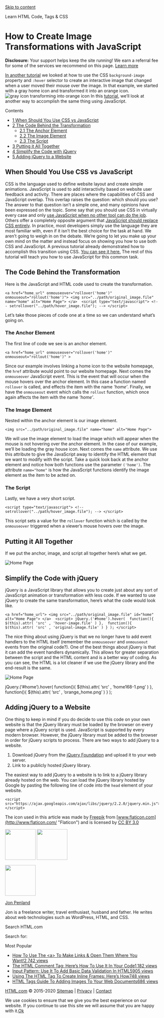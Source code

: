 <a href="#site-main" class="skip-link screen-reader-text">Skip to content</a>

[](https://html.com/)

Learn HTML Code, Tags & CSS

# How to Create Image Transformations with JavaScript

**Disclosure:** Your support helps keep the site running! We earn a referral fee for some of the services we recommend on this page. [Learn more](https://html.com/disclosure/)

[In another tutorial](https://html.com/images/simple-image-transformations/) we looked at how to use the CSS `background-image` property and `:hover` selector to create an interactive image that changed when a user moved their mouse over the image. In that example, we started with a gray home icon and transformed it into an orange icon. <img src="https://html.com/wp-content/uploads/transition.png" alt="gray icon transforming into orange icon" class="aligncenter sp-no-webp" srcset="
                            ../../wp-content/uploads/transition.png
                          " /> In this [tutorial](https://html.com/), we’ll look at another way to accomplish the same thing using JavaScript.

Contents

- [<span class="toc_number toc_depth_1">1</span> When Should You Use CSS vs JavaScript](#When_Should_You_Use_CSS_vs_JavaScript)
- [<span class="toc_number toc_depth_1">2</span> The Code Behind the Transformation](#The_Code_Behind_the_Transformation)
  - [<span class="toc_number toc_depth_2">2.1</span> The Anchor Element](#The_Anchor_Element)
  - [<span class="toc_number toc_depth_2">2.2</span> The Image Element](#The_Image_Element)
  - [<span class="toc_number toc_depth_2">2.3</span> The Script](#The_Script)
- [<span class="toc_number toc_depth_1">3</span> Putting it All Together](#Putting_it_All_Together)
- [<span class="toc_number toc_depth_1">4</span> Simplify the Code with jQuery](#Simplify_the_Code_with_jQuery)
- [<span class="toc_number toc_depth_1">5</span> Adding jQuery to a Website](#Adding_jQuery_to_a_Website)

## <span id="When_Should_You_Use_CSS_vs_JavaScript">When Should You Use CSS vs JavaScript</span>

CSS is the language used to define website layout and create simple animations. JavaScript is used to add interactivity based on website user feedback and activity. There are places where the capabilities of CSS and JavaScript overlap. This overlap raises the question: which should you use? The answer to that question isn’t a simple one, and many opinions have been expressed on the topic. Some say that you should use CSS in virtually every case and only [use JavaScript when no other tool can do the job](https://css-tricks.com/you-know-you-should-use-javascript-when/). Others offer a completely opposite argument that [JavaScript should replace CSS entirely](https://css-tricks.com/the-debate-around-do-we-even-need-css-anymore/). In practice, most developers simply use the language they are most familiar with, even if it isn’t the best choice for the task at hand. We aren’t going to weigh in on the debate. We’re going to let you make up your own mind on the matter and instead focus on showing you how to use both CSS and JavaScript. A previous tutorial already demonstrated how to accomplish this transition using CSS. [You can see it here.](https://html.com/images/simple-image-transformations/) The rest of this tutorial will teach you how to use JavaScript for this common task.

## <span id="The_Code_Behind_the_Transformation">The Code Behind the Transformation</span>

Here is the JavaScript and HTML code used to create the transformation.

    <a href="home_url" onmouseover="rollover('home')" onmouseout="rollout('home')"> <img src="../path/original_image.file" name="home" alt="Home Page"> </a>  <script type="text/javascript"> <!-- setrollover("../path/hover_image.file"); --> </script>

Let’s take those pieces of code one at a time so we can understand what’s going on.

### <span id="The_Anchor_Element">The Anchor Element</span>

The first line of code we see is an anchor element.

    <a href="home_url" onmouseover="rollover('home')" onmouseout="rollout('home')" >

Since our example involves linking a home icon to the website homepage, the `href` attribute would point to our website homepage. Next comes the `onmouseover` JavaScript event. This is the event that will occur when the mouse hovers over the anchor element. In this case a function named `rollover` is called, and effects the item with the name _‘home’_. Finally, we have the `onmouseout` event which calls the `rollout` function, which once again affects the item with the name _‘home’_.

### <span id="The_Image_Element">The Image Element</span>

Nested within the anchor element is our image element.

    <img src="../path/original_image.file" name="home" alt="Home Page">

We will use the image element to load the image which will appear when the mouse is not hovering over the anchor element. In the case of our example, we’ll be loading the gray house icon. Next comes the `name` attribute. We use this attribute to give the JavaScript away to identify the HTML element that we want to modify with the script. Take a quick look back at the anchor element and notice how both functions use the parameter `('home')`. The attribute `name="home"` is how the JavaScript functions identify the image element as the item to be acted on.

### <span id="The_Script">The Script</span>

Lastly, we have a very short script.

    <script type="text/javascript"> <!-- setrollover("../path/hover_image.file"); --> </script>

This script sets a value for the `rollover` function which is called by the `onmouseover` triggered when a viewer’s mouse hovers over the image.

## <span id="Putting_it_All_Together">Putting it All Together</span>

If we put the anchor, image, and script all together here’s what we get.

<img src="https://html.com/wp-content/uploads/home168-1.png" alt="Home Page" class="aligncenter sp-no-webp" srcset="
                              ../../wp-content/uploads/home168-1.png
                            " />

## <span id="Simplify_the_Code_with_jQuery">Simplify the Code with jQuery</span>

jQuery is a JavaScript library that allows you to create just about any sort of JavaScript animation or transformation with less code. If we wanted to use jQuery to create the same transformation, here’s what the code would look like.

    <a href="home_url"> <img src="../path/original_image.file" id="home" alt="Home Page"> </a>  <script> jQuery.('#home').hover(  function(){ $(this).attr( 'src' , 'hover-image.file' ) },  function(){ $(this).attr( 'src' , 'original-image.file' ) } ); </script>

The nice thing about using jQuery is that we no longer have to add event handlers to the HTML itself (remember the `onmouseover` and `onmouseout` events from the original code?). One of the best things about jQuery is that it can add the event handlers dynamically. This allows for greater separation between the script and the HTML content and is a better way of coding. As you can see, the HTML is a lot cleaner if we use the jQuery library and the end-result is the same.

<img src="https://html.com/wp-content/uploads/home168-1.png" alt="Home Page" id="home" class="aligncenter sp-no-webp" srcset="
                              ../../wp-content/uploads/home168-1.png
                            " />

jQuery.(‘\#home’).hover( function(){ $(this).attr( ‘src’ , ‘home168-1.png’ ) }, function(){ $(this).attr( ‘src’ , ‘orange_home.png’ ) } );

## <span id="Adding_jQuery_to_a_Website">Adding jQuery to a Website</span>

One thing to keep in mind if you do decide to use this code on your own website is that the jQuery library must be loaded by the browser on every page where a jQuery script is used. JavaScript is supported by every modern browser. However, the jQuery library must be added to the browser in order for jQuery scripts to process. There are two ways to add jQuery to a website.

1.  Download jQuery from the [jQuery Foundation](https://jquery.com/) and upload it to your web server.
2.  Link to a publicly hosted jQuery library.

The easiest way to add jQuery to a website is to link to a jQuery library already hosted on the web. You can load the jQuery library hosted by Google by pasting the following line of code into the `head` element of your website.

    <script src="https://ajax.googleapis.com/ajax/libs/jquery/2.2.0/jquery.min.js"></script>

The icon used in this article was made by [Freepik](http://www.freepik.com/ "Freepik") from [www.flaticon.com](http://www.flaticon.com/ "Flaticon") and is licensed by [CC BY 3.0](https://creativecommons.org/licenses/by/3.0/ "Creative Commons BY 3.0")

<img src="http://html.com/wp-content/plugins/a3-lazy-load/assets/images/lazy_placeholder.gif" class="lazy lazy-hidden avatar avatar-100 photo" width="100" height="100" />

<img src="http://html.com/wp-content/plugins/a3-lazy-load/assets/images/lazy_placeholder.gif" class="lazy lazy-hidden avatar avatar-100 photo" width="100" height="100" />

<img src="https://secure.gravatar.com/avatar/7935ca61eb56de63c80d923835a809e2?s=100&amp;d=mm&amp;r=g" class="avatar avatar-100 photo" srcset="
                              https://secure.gravatar.com/avatar/7935ca61eb56de63c80d923835a809e2?s=200&amp;d=mm&amp;r=g 2x
                            " width="100" height="100" />

[Jon Penland](https://html.com/author/jon-penland/)

<span class="fn">Jon is a freelance writer, travel enthusiast, husband and father. He writes about web technologies such as WordPress, HTML, and CSS.</span>

[<span class="saboxplugin-icon-grey saboxplugin-icon-facebook"></span>](https://www.facebook.com/jonpenland)[<span class="saboxplugin-icon-grey saboxplugin-icon-googleplus"></span>](https://plus.google.com/+JonPenland)

<span id="tho-end-content" style="display: block; visibility: hidden"></span>

Search HTML.com

<span class="screen-reader-text">Search for:</span>

Most Popular

- <a href="https://html.com/attributes/a-target/" class="popular_posts_bars_link">How To Use The &lt;a&gt; To Make Links &amp; Open Them Where You Want!</a><span class="popular_posts_bars_comment_count_hold"><a href="https://html.com/attributes/a-target/#comments" class="popular_posts_bars_comment_count">2,742 views</a><span class="popular_posts_bars_comment_count_triangle"></span></span>
- <a href="https://html.com/tags/comment-tag/" class="popular_posts_bars_link">The HTML Comment Tag: Here’s How To Use It In Your Code</a><span class="popular_posts_bars_comment_count_hold"><a href="https://html.com/tags/comment-tag/#comments" class="popular_posts_bars_comment_count">1,182 views</a><span class="popular_posts_bars_comment_count_triangle"></span></span>
- <a href="https://html.com/attributes/input-pattern/" class="popular_posts_bars_link">Input Pattern: Use It To Add Basic Data Validation In HTML5</a><span class="popular_posts_bars_comment_count_hold"><a href="https://html.com/attributes/input-pattern/#comments" class="popular_posts_bars_comment_count">905 views</a><span class="popular_posts_bars_comment_count_triangle"></span></span>
- <a href="https://html.com/tags/iframe/" class="popular_posts_bars_link">Using The HTML Tag To Create Inline Frames: Here’s How</a><span class="popular_posts_bars_comment_count_hold"><a href="https://html.com/tags/iframe/#comments" class="popular_posts_bars_comment_count">748 views</a><span class="popular_posts_bars_comment_count_triangle"></span></span>
- <a href="https://html.com/tags/img/" class="popular_posts_bars_link">HTML Tags Guide To Adding Images To Your Web Documents</a><span class="popular_posts_bars_comment_count_hold"><a href="https://html.com/tags/img/#comments" class="popular_posts_bars_comment_count">686 views</a><span class="popular_posts_bars_comment_count_triangle"></span></span>

[HTML.com](https://html.com/) © 2015-2020 [Sitemap](https://html.com/sitemap/) | [Privacy](https://html.com/privacy/) | [Contact](https://html.com/contact/)

<span id="cn-notice-text" class="cn-text-container">We use cookies to ensure that we give you the best experience on our website. If you continue to use this site we will assume that you are happy with it.</span><span id="cn-notice-buttons" class="cn-buttons-container"><a href="#" id="cn-accept-cookie" class="cn-set-cookie cn-button bootstrap button">Ok</a></span><a href="javascript:void(0);" id="cn-close-notice" class="cn-close-icon"></a>
